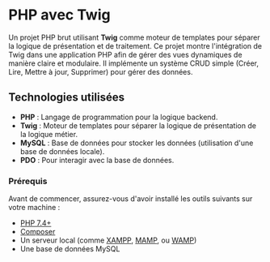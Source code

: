 # PHP avec Twig

Un projet PHP brut utilisant **Twig** comme moteur de templates pour séparer la logique de présentation et de traitement. Ce projet montre l'intégration de Twig dans une application PHP afin de gérer des vues dynamiques de manière claire et modulaire. Il implémente un système CRUD simple (Créer, Lire, Mettre à jour, Supprimer) pour gérer des données.

## Technologies utilisées

- **PHP** : Langage de programmation pour la logique backend.
- **Twig** : Moteur de templates pour séparer la logique de présentation de la logique métier.
- **MySQL** : Base de données pour stocker les données (utilisation d'une base de données locale).
- **PDO** : Pour interagir avec la base de données.

### Prérequis

Avant de commencer, assurez-vous d'avoir installé les outils suivants sur votre machine :

- [PHP 7.4+](https://www.php.net/downloads.php)
- [Composer](https://getcomposer.org/)
- Un serveur local (comme [XAMPP](https://www.apachefriends.org/), [MAMP](https://www.mamp.info/), ou [WAMP](http://www.wampserver.com/))
- Une base de données MySQL
